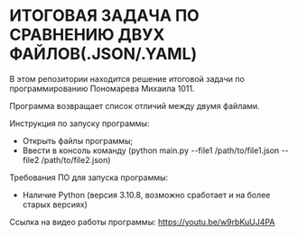 # ИТОГОВАЯ ЗАДАЧА ПО СРАВНЕНИЮ ДВУХ ФАЙЛОВ(.JSON/.YAML)
В этом репозитории находится решение итоговой задачи по программированию Пономарева Михаила 1011. 

Программа возвращает список отличий между двумя файлами.

Инструкция по запуску программы:
  - Открыть файлы программы;
  - Ввести в консоль команду (python main.py --file1 /path/to/file1.json --file2 /path/to/file2.json)

Требования ПО для запуска программы:
  - Наличие Python (версия 3.10.8, возможно сработает и на более старых версиях)

Ссылка на видео работы программы:
https://youtu.be/w9rbKuUJ4PA
